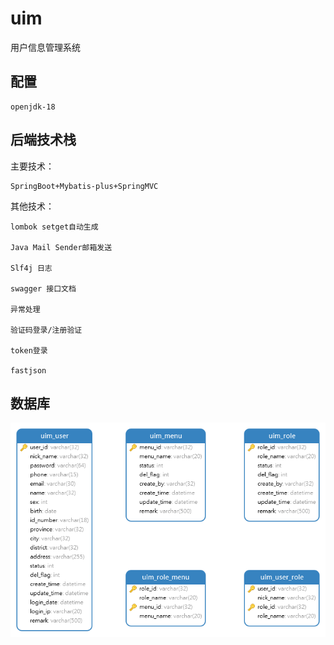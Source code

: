 # uim

用户信息管理系统

## 配置

    openjdk-18

## 后端技术栈
主要技术：

    SpringBoot+Mybatis-plus+SpringMVC

其他技术：

    lombok setget自动生成

    Java Mail Sender邮箱发送

    Slf4j 日志

    swagger 接口文档

    异常处理

    验证码登录/注册验证

    token登录

    fastjson

## 数据库
![数据库表](source/images/%E6%95%B0%E6%8D%AE%E5%BA%93%E8%A1%A8.png)
